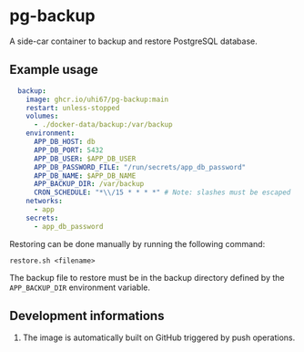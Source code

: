 pg-backup
=========

A side-car container to backup and restore PostgreSQL database.

Example usage
-------------

```yml
  backup:
    image: ghcr.io/uhi67/pg-backup:main
    restart: unless-stopped
    volumes:
      - ./docker-data/backup:/var/backup
    environment:
      APP_DB_HOST: db
      APP_DB_PORT: 5432
      APP_DB_USER: $APP_DB_USER
      APP_DB_PASSWORD_FILE: "/run/secrets/app_db_password"
      APP_DB_NAME: $APP_DB_NAME
      APP_BACKUP_DIR: /var/backup
      CRON_SCHEDULE: "*\\/15 * * * *" # Note: slashes must be escaped
    networks:
      - app
    secrets:
      - app_db_password
```

Restoring can be done manually by running the following command:

`restore.sh <filename>`

The backup file to restore must be in the backup directory defined by the `APP_BACKUP_DIR` environment variable.

Development informations
-------------------------

1. The image is automatically built on GitHub triggered by push operations.
